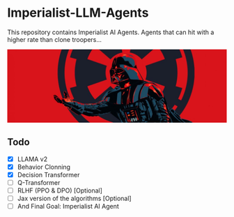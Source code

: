 # Imperialist-LLM-Agents

This repository contains Imperialist AI Agents. Agents that can hit with a higher rate than clone troopers...



![alt text](img/1500x500.jpg)



## Todo

- [x] LLAMA v2
- [x] Behavior Clonning
- [x] Decision Transformer
- [ ] Q-Transformer
- [ ] RLHF (PPO & DPO) [Optional]
- [ ] Jax version of the algorithms [Optional]
- [ ] And Final Goal: Imperialist AI Agent
